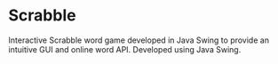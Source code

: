 # Scrabble
Interactive Scrabble word game developed in Java Swing to provide an intuitive GUI and online word API. Developed using Java Swing.
